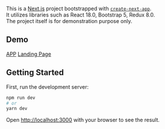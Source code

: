 This is a [Next.js](https://nextjs.org/) project bootstrapped with [`create-next-app`](https://github.com/vercel/next.js/tree/canary/packages/create-next-app).
<br/>
It utilizes libraries such as React 18.0, Bootstrap 5, Redux 8.0.
<br/>
The project itself is for demonstration purpose only.

## Demo
[APP](https://friend-finder-junel.vercel.app/)
[Landing Page](https://friend-finder-junel.vercel.app/landing)

## Getting Started

First, run the development server:

```bash
npm run dev
# or
yarn dev
```

Open [http://localhost:3000](http://localhost:3000) with your browser to see the result.
